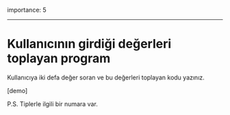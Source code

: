 importance: 5

---

# Kullanıcının girdiği değerleri toplayan program

Kullanıcıya iki defa değer soran ve bu değerleri toplayan kodu yazınız.

[demo]

P.S. Tiplerle ilgili bir numara var.
